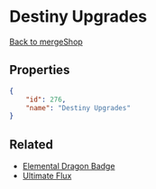 # Destiny Upgrades

<no description available>

[Back to mergeShop](../merge-shops.md)

## Properties

```json
{
    "id": 276,
    "name": "Destiny Upgrades"
}
```

## Related

- [Elemental Dragon Badge](../items/17515-elemental-dragon-badge.md)
- [Ultimate Flux](../items/17532-ultimate-flux.md)

